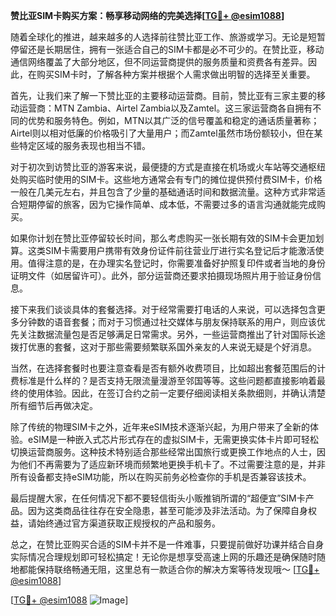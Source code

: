 **赞比亚SIM卡购买方案：畅享移动网络的完美选择[[TG💪+ @esim1088](https://t.me/s/esim1088)]**

随着全球化的推进，越来越多的人选择前往赞比亚工作、旅游或学习。无论是短暂停留还是长期居住，拥有一张适合自己的SIM卡都是必不可少的。在赞比亚，移动通信网络覆盖了大部分地区，但不同运营商提供的服务质量和资费各有差异。因此，在购买SIM卡时，了解各种方案并根据个人需求做出明智的选择至关重要。

首先，让我们来了解一下赞比亚的主要移动运营商。目前，赞比亚有三家主要的移动运营商：MTN Zambia、Airtel Zambia以及Zamtel。这三家运营商各自拥有不同的优势和服务特色。例如，MTN以其广泛的信号覆盖和稳定的通话质量著称；Airtel则以相对低廉的价格吸引了大量用户；而Zamtel虽然市场份额较小，但在某些特定区域的服务表现也相当不错。

对于初次到访赞比亚的游客来说，最便捷的方式是直接在机场或火车站等交通枢纽处购买临时使用的SIM卡。这些地方通常会有专门的摊位提供预付费SIM卡，价格一般在几美元左右，并且包含了少量的基础通话时间和数据流量。这种方式非常适合短期停留的旅客，因为它操作简单、成本低，不需要过多的语言沟通就能完成购买。

如果你计划在赞比亚停留较长时间，那么考虑购买一张长期有效的SIM卡会更加划算。这类SIM卡需要用户携带有效身份证件前往营业厅进行实名登记后才能激活使用。值得注意的是，在办理实名登记时，你需要准备好护照复印件或者当地的身份证明文件（如居留许可）。此外，部分运营商还要求拍摄现场照片用于验证身份信息。

接下来我们谈谈具体的套餐选择。对于经常需要打电话的人来说，可以选择包含更多分钟数的语音套餐；而对于习惯通过社交媒体与朋友保持联系的用户，则应该优先关注数据流量包是否足够满足日常需求。另外，一些运营商推出了针对国际长途拨打优惠的套餐，这对于那些需要频繁联系国外亲友的人来说无疑是个好消息。

当然，在选择套餐时也要注意查看是否有额外收费项目，比如超出套餐范围后的计费标准是什么样的？是否支持无限流量漫游至邻国等等。这些问题都直接影响着最终的使用体验。因此，在签订合约之前一定要仔细阅读相关条款细则，并确认清楚所有细节后再做决定。

除了传统的物理SIM卡之外，近年来eSIM技术逐渐兴起，为用户带来了全新的体验。eSIM是一种嵌入式芯片形式存在的虚拟SIM卡，无需更换实体卡片即可轻松切换运营商服务。这种技术特别适合那些经常出国旅行或更换工作地点的人士，因为他们不再需要为了适应新环境而频繁地更换手机卡了。不过需要注意的是，并非所有设备都支持eSIM功能，所以在购买前务必检查你的手机是否兼容该技术。

最后提醒大家，在任何情况下都不要轻信街头小贩推销所谓的“超便宜”SIM卡产品。因为这类商品往往存在安全隐患，甚至可能涉及非法活动。为了保障自身权益，请始终通过官方渠道获取正规授权的产品和服务。

总之，在赞比亚购买合适的SIM卡并不是一件难事，只要提前做好功课并结合自身实际情况合理规划即可轻松搞定！无论你是想享受高速上网的乐趣还是确保随时随地都能保持联络畅通无阻，这里总有一款适合你的解决方案等待发现哦～ [[TG💪+ @esim1088](https://t.me/s/esim1088)]

[[TG💪+ @esim1088](https://t.me/s/esim1088) ![Image](https://i.postimg.cc/4NQfJmqS/Snipaste-2025-05-13-00-14-12.png)]